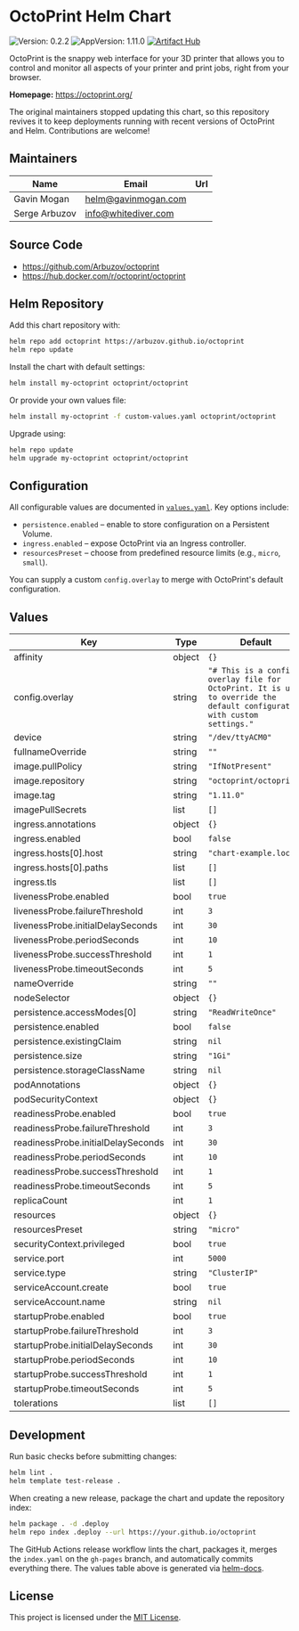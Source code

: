 # OctoPrint Helm Chart

![Version: 0.2.2](https://img.shields.io/badge/Version-0.2.2-informational?style=flat-square)
![AppVersion: 1.11.0](https://img.shields.io/badge/AppVersion-1.11.0-informational?style=flat-square)
[![Artifact Hub](https://img.shields.io/endpoint?url=https://artifacthub.io/badge/repository/octoprint)](https://artifacthub.io/packages/search?repo=octoprint)

OctoPrint is the snappy web interface for your 3D printer that allows you to control and monitor all aspects of your printer and print jobs, right from your browser.

**Homepage:** <https://octoprint.org/>

The original maintainers stopped updating this chart, so this repository revives it to keep deployments running with recent versions of OctoPrint and Helm. Contributions are welcome!

## Maintainers

| Name | Email | Url |
| ---- | ------ | --- |
| Gavin Mogan | <helm@gavinmogan.com> | |
| Serge Arbuzov | <info@whitediver.com> | |

## Source Code

* <https://github.com/Arbuzov/octoprint>
* <https://hub.docker.com/r/octoprint/octoprint>

## Helm Repository

Add this chart repository with:

```sh
helm repo add octoprint https://arbuzov.github.io/octoprint
helm repo update
```

Install the chart with default settings:

```sh
helm install my-octoprint octoprint/octoprint
```

Or provide your own values file:

```sh
helm install my-octoprint -f custom-values.yaml octoprint/octoprint
```

Upgrade using:

```sh
helm repo update
helm upgrade my-octoprint octoprint/octoprint
```

## Configuration

All configurable values are documented in [`values.yaml`](./values.yaml). Key options include:

- `persistence.enabled` – enable to store configuration on a Persistent Volume.
- `ingress.enabled` – expose OctoPrint via an Ingress controller.
- `resourcesPreset` – choose from predefined resource limits (e.g., `micro`, `small`).

You can supply a custom `config.overlay` to merge with OctoPrint's default configuration.

## Values

| Key | Type | Default | Description |
|-----|------|---------|-------------|
| affinity | object | `{}` |  |
| config.overlay | string | `"# This is a config overlay file for OctoPrint. It is used to override the default configuration with custom settings."` |  |
| device | string | `"/dev/ttyACM0"` |  |
| fullnameOverride | string | `""` |  |
| image.pullPolicy | string | `"IfNotPresent"` |  |
| image.repository | string | `"octoprint/octoprint"` |  |
| image.tag | string | `"1.11.0"` |  |
| imagePullSecrets | list | `[]` |  |
| ingress.annotations | object | `{}` |  |
| ingress.enabled | bool | `false` |  |
| ingress.hosts[0].host | string | `"chart-example.local"` |  |
| ingress.hosts[0].paths | list | `[]` |  |
| ingress.tls | list | `[]` |  |
| livenessProbe.enabled | bool | `true` |  |
| livenessProbe.failureThreshold | int | `3` |  |
| livenessProbe.initialDelaySeconds | int | `30` |  |
| livenessProbe.periodSeconds | int | `10` |  |
| livenessProbe.successThreshold | int | `1` |  |
| livenessProbe.timeoutSeconds | int | `5` |  |
| nameOverride | string | `""` |  |
| nodeSelector | object | `{}` |  |
| persistence.accessModes[0] | string | `"ReadWriteOnce"` |  |
| persistence.enabled | bool | `false` |  |
| persistence.existingClaim | string | `nil` |  |
| persistence.size | string | `"1Gi"` |  |
| persistence.storageClassName | string | `nil` |  |
| podAnnotations | object | `{}` |  |
| podSecurityContext | object | `{}` |  |
| readinessProbe.enabled | bool | `true` |  |
| readinessProbe.failureThreshold | int | `3` |  |
| readinessProbe.initialDelaySeconds | int | `30` |  |
| readinessProbe.periodSeconds | int | `10` |  |
| readinessProbe.successThreshold | int | `1` |  |
| readinessProbe.timeoutSeconds | int | `5` |  |
| replicaCount | int | `1` |  |
| resources | object | `{}` |  |
| resourcesPreset | string | `"micro"` |  |
| securityContext.privileged | bool | `true` |  |
| service.port | int | `5000` |  |
| service.type | string | `"ClusterIP"` |  |
| serviceAccount.create | bool | `true` |  |
| serviceAccount.name | string | `nil` |  |
| startupProbe.enabled | bool | `true` |  |
| startupProbe.failureThreshold | int | `3` |  |
| startupProbe.initialDelaySeconds | int | `30` |  |
| startupProbe.periodSeconds | int | `10` |  |
| startupProbe.successThreshold | int | `1` |  |
| startupProbe.timeoutSeconds | int | `5` |  |
| tolerations | list | `[]` |  |

## Development

Run basic checks before submitting changes:

```sh
helm lint .
helm template test-release .
```

When creating a new release, package the chart and update the repository index:

```sh
helm package . -d .deploy
helm repo index .deploy --url https://your.github.io/octoprint
```

The GitHub Actions release workflow lints the chart, packages it, merges the `index.yaml` on the `gh-pages` branch, and automatically commits everything there. The values table above is generated via [helm-docs](https://github.com/norwoodj/helm-docs).

## License

This project is licensed under the [MIT License](./LICENSE).
